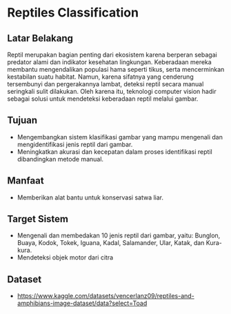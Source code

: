 # Reptiles Classification

## Latar Belakang
Reptil merupakan bagian penting dari ekosistem karena berperan sebagai predator alami dan indikator kesehatan lingkungan. Keberadaan mereka membantu mengendalikan populasi hama seperti tikus, serta mencerminkan kestabilan suatu habitat. Namun, karena sifatnya yang cenderung tersembunyi dan pergerakannya lambat, deteksi reptil secara manual seringkali sulit dilakukan. Oleh karena itu, teknologi computer vision hadir sebagai solusi untuk mendeteksi keberadaan reptil melalui gambar.

## Tujuan
- Mengembangkan sistem klasifikasi gambar yang mampu mengenali dan mengidentifikasi jenis reptil dari gambar.
- Meningkatkan akurasi dan kecepatan dalam proses identifikasi reptil dibandingkan metode manual.

## Manfaat
- Memberikan alat bantu untuk konservasi satwa liar.

## Target Sistem
- Mengenali dan membedakan 10 jenis reptil dari gambar, yaitu: Bunglon, Buaya, Kodok, Tokek, Iguana, Kadal, Salamander, Ular, Katak, dan Kura-kura.
- Mendeteksi objek motor dari citra

## Dataset
- https://www.kaggle.com/datasets/vencerlanz09/reptiles-and-amphibians-image-dataset/data?select=Toad
